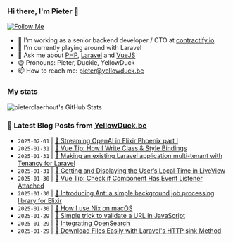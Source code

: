 ### Hi there, I'm Pieter 👋  
[![Follow Me](https://img.shields.io/github/followers/pieterclaerhout?label=Follow&style=social)](https://github.com/pieterclaerhout)

- 🏢 I'm working as a senior backend developer / CTO at [contractify.io](https://contractify.io)
- 🌱 I’m currently playing around with Laravel
- 💬 Ask me about [PHP](https://php.net), [Laravel](http://laravel.com) and [VueJS](https://vuejs.org)
- 😄 Pronouns: Pieter, Duckie, YellowDuck
- 📫 How to reach me: pieter@yellowduck.be

### My stats

![pieterclaerhout's GitHub Stats](https://github-readme-stats.vercel.app/api?username=pieterclaerhout&show_icons=true&count_private=true&line_height=40)

### 📩 Latest Blog Posts from [YellowDuck.be](https://www.yellowduck.be/)
<!-- BLOG-POST-LIST:START -->
- `2025-02-01` | [🔗 Streaming OpenAI in Elixir Phoenix part I](https://www.yellowduck.be/posts/streaming-openai-in-elixir-phoenix-part-i)  
- `2025-01-31` | [🐥 Vue Tip: How I Write Class &amp; Style Bindings](https://www.yellowduck.be/posts/vue-tip-how-i-write-class-style-bindings)  
- `2025-01-31` | [🔗 Making an existing Laravel application multi-tenant with Tenancy for Laravel](https://www.yellowduck.be/posts/making-an-existing-laravel-application-multi-tenant-with-tenancy-for-laravel)  
- `2025-01-31` | [🔗 Getting and Displaying the User’s Local Time in LiveView](https://www.yellowduck.be/posts/getting-and-displaying-the-users-local-time-in-liveview)  
- `2025-01-30` | [🐥 Vue Tip: Check if Component Has Event Listener Attached](https://www.yellowduck.be/posts/vue-tip-check-if-component-has-event-listener-attached)  
- `2025-01-30` | [🔗 Introducing Ant: a simple background job processing library for Elixir](https://www.yellowduck.be/posts/introducing-ant-a-simple-background-job-processing-library-for-elixir)  
- `2025-01-30` | [🔗 How I use Nix on macOS](https://www.yellowduck.be/posts/how-i-use-nix-on-macos)  
- `2025-01-29` | [🐥 Simple trick to validate a URL in JavaScript](https://www.yellowduck.be/posts/simple-trick-to-validate-a-url-in-javascript)  
- `2025-01-29` | [🔗 Integrating OpenSearch](https://www.yellowduck.be/posts/integrating-opensearch)  
- `2025-01-29` | [🔗 Download Files Easily with Laravel&#39;s HTTP sink Method](https://www.yellowduck.be/posts/download-files-easily-with-laravels-http-sink-method)  

<!-- BLOG-POST-LIST:END -->
